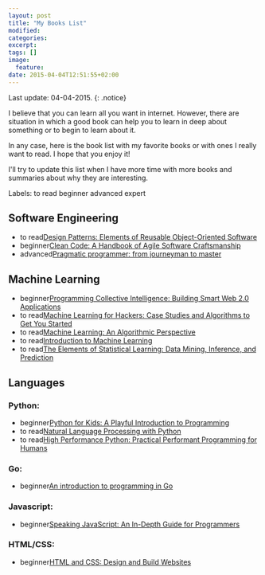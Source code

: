 ```yaml
---
layout: post
title: "My Books List"
modified:
categories: 
excerpt:
tags: []
image:
  feature:
date: 2015-04-04T12:51:55+02:00
---
```


Last update: 04-04-2015.
{: .notice}

I believe that you can learn all you want in internet. However, there are situation in which a good book can help you to learn in deep about something or to begin to learn about it.

In any case, here is the book list with my favorite books or with ones I really want to read. I hope that you enjoy it!

I'll try to update this list when I have more time with more books and summaries about why they are interesting.

Labels:
<span class="label label-info">to read</span>
<span class="label label-success">beginner</span>
<span class="label label-warning">advanced</span>
<span class="label label-danger">expert</span>

## Software Engineering

- <span class="label label-info">to read</span>[Design Patterns: Elements of Reusable Object-Oriented Software](http://www.informit.com/store/design-patterns-elements-of-reusable-object-oriented-9780201633610)
- <span class="label label-success">beginner</span>[Clean Code: A Handbook of Agile Software Craftsmanship](http://www.pearsonhighered.com/educator/product/Clean-Code-A-Handbook-of-Agile-Software-Craftsmanship/9780132350884.page)
- <span class="label label-warning">advanced</span>[Pragmatic programmer: from journeyman to master](http://www.informit.com/store/pragmatic-programmer-from-journeyman-to-master-9780201616224)

## Machine Learning

- <span class="label label-success">beginner</span>[Programming Collective Intelligence: Building Smart Web 2.0 Applications](http://shop.oreilly.com/product/9780596529321.do)
- <span class="label label-info">to read</span>[Machine Learning for Hackers: Case Studies and Algorithms to Get You Started](http://shop.oreilly.com/product/0636920018483.do)
- <span class="label label-info">to read</span>[Machine Learning: An Algorithmic Perspective](http://www.crcpress.com/product/isbn/9781466583283)
- <span class="label label-info">to read</span>[Introduction to Machine Learning](http://mitpress.mit.edu/books/introduction-machine-learning-0)
- <span class="label label-info">to read</span>[The Elements of Statistical Learning: Data Mining, Inference, and Prediction](http://statweb.stanford.edu/~tibs/ElemStatLearn/)

## Languages

### Python:

- <span class="label label-success">beginner</span>[Python for Kids: A Playful Introduction to Programming](http://www.nostarch.com/pythonforkids)
- <span class="label label-info">to read</span>[Natural Language Processing with Python](http://shop.oreilly.com/product/9780596516499.do)
- <span class="label label-info">to read</span>[High Performance Python: Practical Performant Programming for Humans](http://shop.oreilly.com/product/0636920028963.do)

### Go:

- <span class="label label-success">beginner</span>[An introduction to programming in Go](http://www.golang-book.com/)

### Javascript:

- <span class="label label-success">beginner</span>[Speaking JavaScript: An In-Depth Guide for Programmers](http://shop.oreilly.com/product/0636920029564.do)

### HTML/CSS:

- <span class="label label-success">beginner</span>[HTML and CSS: Design and Build Websites](http://www.htmlandcssbook.com/)
